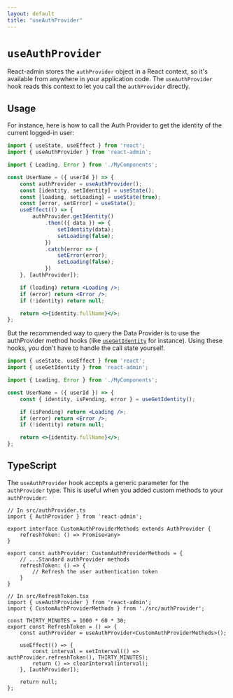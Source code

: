 ```yaml
---
layout: default
title: "useAuthProvider"
---
```


# `useAuthProvider`

React-admin stores the `authProvider` object in a React context, so it's available from anywhere in your application code. The `useAuthProvider` hook reads this context to let you call the `authProvider` directly.

## Usage

For instance, here is how to call the Auth Provider to get the identity of the current logged-in user:

```jsx
import { useState, useEffect } from 'react';
import { useAuthProvider } from 'react-admin';

import { Loading, Error } from './MyComponents';

const UserName = ({ userId }) => {
    const authProvider = useAuthProvider();
    const [identity, setIdentity] = useState();
    const [loading, setLoading] = useState(true);
    const [error, setError] = useState();
    useEffect(() => {
        authProvider.getIdentity()
            .then(({ data }) => {
                setIdentity(data);
                setLoading(false);
            })
            .catch(error => {
                setError(error);
                setLoading(false);
            })
    }, [authProvider]);

    if (loading) return <Loading />;
    if (error) return <Error />;
    if (!identity) return null;

    return <>{identity.fullName}</>;
};
```

But the recommended way to query the Data Provider is to use the authProvider method hooks (like [`useGetIdentity`](./useGetIdentity.md) for instance). Using these hooks, you don't have to handle the call state yourself.

```jsx
import { useState, useEffect } from 'react';
import { useGetIdentity } from 'react-admin';

import { Loading, Error } from './MyComponents';

const UserName = ({ userId }) => {
    const { identity, isPending, error } = useGetIdentity();

    if (isPending) return <Loading />;
    if (error) return <Error />;
    if (!identity) return null;

    return <>{identity.fullName}</>;
};
```

## TypeScript

The `useAuthProvider` hook accepts a generic parameter for the `authProvider` type. This is useful when you added custom methods to your `authProvider`:

```tsx
// In src/authProvider.ts
import { AuthProvider } from 'react-admin';

export interface CustomAuthProviderMethods extends AuthProvider {
    refreshToken: () => Promise<any>
}

export const authProvider: CustomAuthProviderMethods = {
    // ...Standard authProvider methods
    refreshToken: () => {
        // Refresh the user authentication token
    }
}

// In src/RefreshToken.tsx
import { useAuthProvider } from 'react-admin';
import { CustomAuthProviderMethods } from './src/authProvider';

const THIRTY_MINUTES = 1000 * 60 * 30;
export const RefreshToken = () => {
    const authProvider = useAuthProvider<CustomAuthProviderMethods>();

    useEffect(() => {
        const interval = setInterval(() => authProvider.refreshToken(), THIRTY_MINUTES);
        return () => clearInterval(interval);
    }, [authProvider]);

    return null;
};
```

